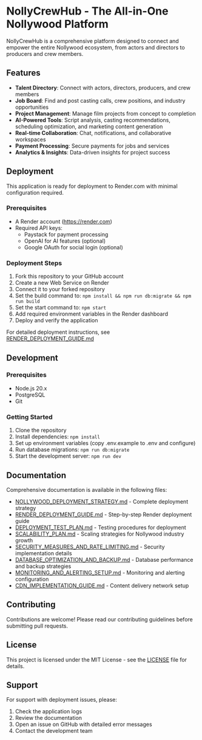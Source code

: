 # NollyCrewHub - The All-in-One Nollywood Platform

NollyCrewHub is a comprehensive platform designed to connect and empower the entire Nollywood ecosystem, from actors and directors to producers and crew members.

## Features

- **Talent Directory**: Connect with actors, directors, producers, and crew members
- **Job Board**: Find and post casting calls, crew positions, and industry opportunities
- **Project Management**: Manage film projects from concept to completion
- **AI-Powered Tools**: Script analysis, casting recommendations, scheduling optimization, and marketing content generation
- **Real-time Collaboration**: Chat, notifications, and collaborative workspaces
- **Payment Processing**: Secure payments for jobs and services
- **Analytics & Insights**: Data-driven insights for project success

## Deployment

This application is ready for deployment to Render.com with minimal configuration required.

### Prerequisites

- A Render account (https://render.com)
- Required API keys:
  - Paystack for payment processing
  - OpenAI for AI features (optional)
  - Google OAuth for social login (optional)

### Deployment Steps

1. Fork this repository to your GitHub account
2. Create a new Web Service on Render
3. Connect it to your forked repository
4. Set the build command to: `npm install && npm run db:migrate && npm run build`
5. Set the start command to: `npm start`
6. Add required environment variables in the Render dashboard
7. Deploy and verify the application

For detailed deployment instructions, see [RENDER_DEPLOYMENT_GUIDE.md](RENDER_DEPLOYMENT_GUIDE.md)

## Development

### Prerequisites

- Node.js 20.x
- PostgreSQL
- Git

### Getting Started

1. Clone the repository
2. Install dependencies: `npm install`
3. Set up environment variables (copy .env.example to .env and configure)
4. Run database migrations: `npm run db:migrate`
5. Start the development server: `npm run dev`

## Documentation

Comprehensive documentation is available in the following files:
- [NOLLYWOOD_DEPLOYMENT_STRATEGY.md](NOLLYWOOD_DEPLOYMENT_STRATEGY.md) - Complete deployment strategy
- [RENDER_DEPLOYMENT_GUIDE.md](RENDER_DEPLOYMENT_GUIDE.md) - Step-by-step Render deployment guide
- [DEPLOYMENT_TEST_PLAN.md](DEPLOYMENT_TEST_PLAN.md) - Testing procedures for deployment
- [SCALABILITY_PLAN.md](SCALABILITY_PLAN.md) - Scaling strategies for Nollywood industry growth
- [SECURITY_MEASURES_AND_RATE_LIMITING.md](SECURITY_MEASURES_AND_RATE_LIMITING.md) - Security implementation details
- [DATABASE_OPTIMIZATION_AND_BACKUP.md](DATABASE_OPTIMIZATION_AND_BACKUP.md) - Database performance and backup strategies
- [MONITORING_AND_ALERTING_SETUP.md](MONITORING_AND_ALERTING_SETUP.md) - Monitoring and alerting configuration
- [CDN_IMPLEMENTATION_GUIDE.md](CDN_IMPLEMENTATION_GUIDE.md) - Content delivery network setup

## Contributing

Contributions are welcome! Please read our contributing guidelines before submitting pull requests.

## License

This project is licensed under the MIT License - see the [LICENSE](LICENSE) file for details.

## Support

For support with deployment issues, please:
1. Check the application logs
2. Review the documentation
3. Open an issue on GitHub with detailed error messages
4. Contact the development team
